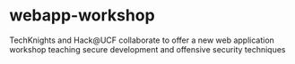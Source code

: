 # webapp-workshop
TechKnights and Hack@UCF collaborate to offer a new web application workshop teaching secure development and offensive security techniques
